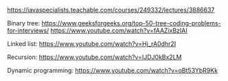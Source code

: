 https://javaspecialists.teachable.com/courses/249332/lectures/3886637

Binary tree:
https://www.geeksforgeeks.org/top-50-tree-coding-problems-for-interviews/
https://www.youtube.com/watch?v=fAAZixBzIAI

Linked list:
https://www.youtube.com/watch?v=Hj_rA0dhr2I

Recursion:
https://www.youtube.com/watch?v=IJDJ0kBx2LM

Dynamic programming:
https://www.youtube.com/watch?v=oBt53YbR9Kk
